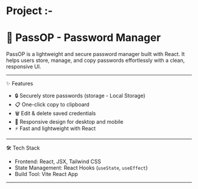 # Project :-

# 🔐 PassOP - Password Manager

PassOP is a lightweight and secure password manager built with React. It helps users store, manage, and copy passwords effortlessly with a clean, responsive UI.

---

✨ Features
- 🔒 Securely store passwords (storage - Local Storage)
- 📋 One-click copy to clipboard
- 🗑️ Edit & delete saved credentials
- 📱 Responsive design for desktop and mobile
- ⚡ Fast and lightweight with React

---

🛠️ Tech Stack
- Frontend: React, JSX, Tailwind CSS
- State Management: React Hooks (`useState`, `useEffect`)
- Build Tool: Vite React App

---
